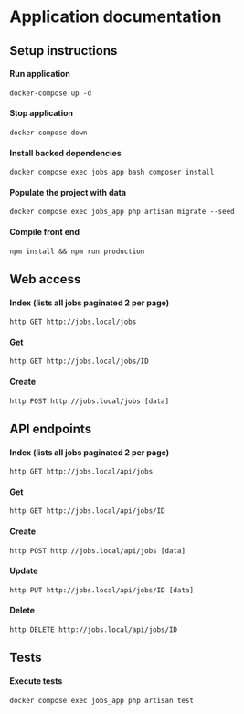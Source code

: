 # Application documentation

## Setup instructions

#### Run application

```
docker-compose up -d
```

#### Stop application

```
docker-compose down
```

#### Install backed dependencies

```
docker compose exec jobs_app bash composer install 
```

#### Populate the project with data

```
docker compose exec jobs_app php artisan migrate --seed
```

#### Compile front end

```
npm install && npm run production
```

## Web access

#### Index (lists all jobs paginated 2 per page)

```
http GET http://jobs.local/jobs
```

#### Get

```
http GET http://jobs.local/jobs/ID
```

#### Create

```
http POST http://jobs.local/jobs [data]
```

## API endpoints

#### Index (lists all jobs paginated 2 per page)

```
http GET http://jobs.local/api/jobs
```

#### Get

```
http GET http://jobs.local/api/jobs/ID
```

#### Create

```
http POST http://jobs.local/api/jobs [data]
```

#### Update

```
http PUT http://jobs.local/api/jobs/ID [data]
```

#### Delete

```
http DELETE http://jobs.local/api/jobs/ID
```

## Tests

#### Execute tests

```
docker compose exec jobs_app php artisan test
```
